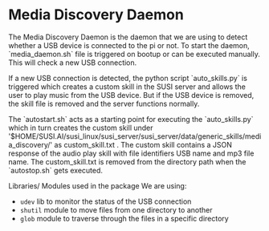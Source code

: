 # Media Discovery Daemon
<p>
The Media Discovery Daemon is the daemon that we are using to detect whether a USB device is connected to the pi or not. To start the daemon, `media_daemon.sh` file is triggered on bootup or can be executed manually. This will check a new USB connection.
</p>
<p>
If a new USB connection is detected, the python script `auto_skills.py` is triggered which creates a custom skill in the SUSI server and allows the user to play music from the USB device. But if the USB device is removed, the skill file is removed and the server functions normally.
<p/> 

<p>
The `autostart.sh` acts as a starting point for executing the `auto_skills.py` which in turn creates the custom skill under '$HOME/SUSI.AI/susi_linux/susi_server/susi_server/data/generic_skills/media_discovery/' as custom_skill.txt . The custom skill contains a JSON response of the audio play skill with file identifiers USB name and mp3 file name. 
The custom_skill.txt is removed from the directory path when the `autostop.sh` gets executed. 
</p>  

Libraries/ Modules used in the package
We are using:
* `udev` lib to monitor the status of the USB connection
* `shutil` module to move files from one directory to another
* `glob` module to traverse through the files in a specific directory
